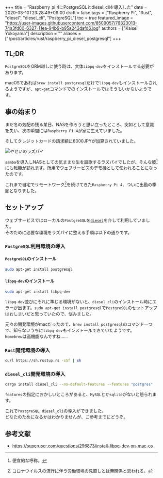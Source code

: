+++
title =  "Raspberry_pi 4にPostgreSQLとdiesel_cliを導入した"
date = 2020-03-10T23:28:49+09:00
draft = false
tags = ["Raspberry Pi", "Rust", "diesel", "diesel_cli", "PostgreSQL"]
toc = true
featured_image = "https://user-images.githubusercontent.com/8509057/76323013-74a3fd00-6327-11ea-94b9-b95a243dafd6.jpg"
authors = ["Kaisei Yokoyama"]
description = ""
aliases = ["/post/articles/rust/raspberry_pi_diesel_postgresql"]
+++

## TL;DR
`PostgreSQL`をORM越しに使う時は、大体`libpq-dev`をインストールする必要があります。

macOSであれば`brew install postgresql`だけで`libpq-dev`もインストールされるようですが、`apt-get`コマンドでのインストールではそうもいかないようです。

## 事の始まり
まだ冬の気配の残る某日、NASを作ろうと思い立ったところ、突如として意識を失い、次の瞬間には`Raspberry Pi 4`が家に生えていました。

そしてクレジットカードの請求額に8000JPYが加算されていました。

![やせいのラズパイ](https://user-images.githubusercontent.com/8509057/76323013-74a3fd00-6327-11ea-94b9-b95a243dafd6.jpg)

`samba`を導入しNASとしての気ままな生を謳歌するラズパイでしたが、そんな彼[^1] にも転機が訪れます。所用でウェブサービスのデモ機として使われることになったのです。

これまで自宅でリモートワーク[^2]を続けてきた`Raspberry Pi 4`、ついに出勤の季節となりました。

## セットアップ
ウェブサービスではローカルの`PostgreSQL`を[`diesel`](https://github.com/diesel-rs/diesel)を介して利用していました。  
そのために必要な環境をラズパイに整える手順は以下の通りです。

### `PostgreSQL`利用環境の導入
#### `PostgreSQL`のインストール
```bash
sudo apt-get install postgresql
```

#### `libpq-dev`のインストール
```bash
sudo apt-get install libpq-dev
```

`libpq-dev`並びにそれに準じる環境がないと、`diesel_cli`のインストール時にエラーが出ます。`sudo apt-get install postgresql`で`PostgreSQL`のセットアップはおしまいだと思っていたので、悩みました。

元々の開発環境がmacだったので、`brew install postgresql`のコマンド一つで、知らないうちに`libpq-dev`もインストールできていたようです。  
`homebrew`は高機能なんですね……

### `Rust`開発環境の導入
```bash
curl https://sh.rustup.rs -sSf | sh
```

### `diesel_cli`開発環境の導入
```bash
cargo install diesel_cli --no-default-features --features "postgres"
```

`features`の指定におかしいところがあると、`MySQL`とか`sqlite`がないと怒られます。

これで`PostgreSQL`, `diesel_cli`の導入ができました。  
どなたのためになるかはわかりませんが、ご参考までにどうぞ。

## 参考文献
- https://superuser.com/questions/296873/install-libpq-dev-on-mac-os

[^1]: 便宜的な呼称。
[^2]: コロナウイルスの流行に伴う労働環境の見直しとは無関係と思われる。